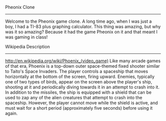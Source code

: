 Pheonix Clone
_________________

Welcome to the Pheonix game clone.  A long time ago, when I was just a boy, I had a TI-83 plus graphing calculator.  This thing was amazing, but why was it so amazing?  Because it had the game Pheonix on it and that meant I was gaming in class!

Wikipedia Description
_____________________
http://en.wikipedia.org/wiki/Phoenix_(video_game)
Like many arcade games of that era, Phoenix is a top-down outer space-themed fixed shooter similar to Taito's Space Invaders. The player controls a spaceship that moves horizontally at the bottom of the screen, firing upward. Enemies, typically one of two types of birds, appear on the screen above the player's ship, shooting at it and periodically diving towards it in an attempt to crash into it. In addition to the missiles, the ship is equipped with a shield that can be used to zap any of the alien creatures that attempt to crash into the spaceship. However, the player cannot move while the shield is active, and must wait for a short period (approximately five seconds) before using it again.

